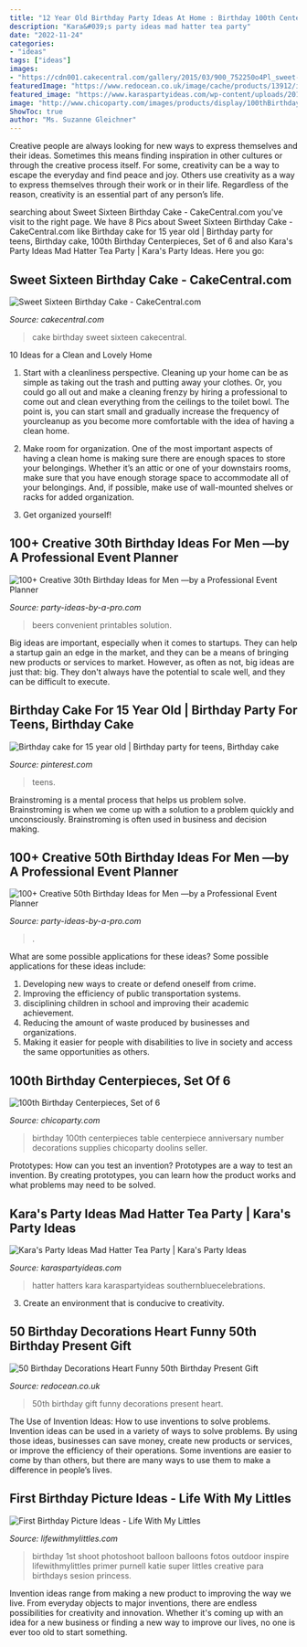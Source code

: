 ```yaml
---
title: "12 Year Old Birthday Party Ideas At Home : Birthday 100th Centerpieces Table Centerpiece Anniversary Number Decorations Supplies Chicoparty Doolins Seller"
description: "Kara&#039;s party ideas mad hatter tea party"
date: "2022-11-24"
categories:
- "ideas"
tags: ["ideas"]
images:
- "https://cdn001.cakecentral.com/gallery/2015/03/900_752250o4Pl_sweet-sixteen-birthday-cake.jpg"
featuredImage: "https://www.redocean.co.uk/image/cache/products/13912/image07_2000-1500x1500.jpg"
featured_image: "https://www.karaspartyideas.com/wp-content/uploads/2012/05/robynprestonphotography-2012-34_600x900.jpg"
image: "http://www.chicoparty.com/images/products/display/100thBirthdayCenterpiece.jpg"
ShowToc: true
author: "Ms. Suzanne Gleichner"
---
```



Creative people are always looking for new ways to express themselves and their ideas. Sometimes this means finding inspiration in other cultures or through the creative process itself. For some, creativity can be a way to escape the everyday and find peace and joy. Others use creativity as a way to express themselves through their work or in their life. Regardless of the reason, creativity is an essential part of any person’s life.

	

		
searching about Sweet Sixteen Birthday Cake - CakeCentral.com you've visit to the right page. We have 8 Pics about Sweet Sixteen Birthday Cake - CakeCentral.com like Birthday cake for 15 year old | Birthday party for teens, Birthday cake, 100th Birthday Centerpieces, Set of 6 and also Kara&#039;s Party Ideas Mad Hatter Tea Party | Kara&#039;s Party Ideas. Here you go:
		
    
## Sweet Sixteen Birthday Cake - CakeCentral.com

<img loading=lazy src="https://cdn001.cakecentral.com/gallery/2015/03/900_752250o4Pl_sweet-sixteen-birthday-cake.jpg" onerror="this.onerror=null;this.src='https://tse2.mm.bing.net/th?id=OIP.ZVeoRLUeNvxjCC4KpW3X6AHaJ4&amp;pid=15.1';" alt="Sweet Sixteen Birthday Cake - CakeCentral.com">

_Source: cakecentral.com_

>cake birthday sweet sixteen cakecentral. 

	

10 Ideas for a Clean and Lovely Home
1. Start with a cleanliness perspective. Cleaning up your home can be as simple as taking out the trash and putting away your clothes. Or, you could go all out and make a cleaning frenzy by hiring a professional to come out and clean everything from the ceilings to the toilet bowl. The point is, you can start small and gradually increase the frequency of yourcleanup as you become more comfortable with the idea of having a clean home.
2. Make room for organization. One of the most important aspects of having a clean home is making sure there are enough spaces to store your belongings. Whether it’s an attic or one of your downstairs rooms, make sure that you have enough storage space to accommodate all of your belongings. And, if possible, make use of wall-mounted shelves or racks for added organization.

3. Get organized yourself!

    
## 100+ Creative 30th Birthday Ideas For Men —by A Professional Event Planner

<img loading=lazy src="https://www.party-ideas-by-a-pro.com/image-files/30men35a.jpg" onerror="this.onerror=null;this.src='https://tse4.mm.bing.net/th?id=OIP.ZtTKw8J28OiLUIePeX3JfwHaFU&amp;pid=15.1';" alt="100+ Creative 30th Birthday Ideas for Men —by a Professional Event Planner">

_Source: party-ideas-by-a-pro.com_

>beers convenient printables solution. 

	

Big ideas are important, especially when it comes to startups. They can help a startup gain an edge in the market, and they can be a means of bringing new products or services to market. However, as often as not, big ideas are just that: big. They don't always have the potential to scale well, and they can be difficult to execute.

    
## Birthday Cake For 15 Year Old | Birthday Party For Teens, Birthday Cake

<img loading=lazy src="https://i.pinimg.com/736x/de/63/ea/de63ea39b25d90354038e15250d9844a.jpg" onerror="this.onerror=null;this.src='https://tse2.mm.bing.net/th?id=OIP.VvheqF7JJlLBn2jXhWibAAHaJ3&amp;pid=15.1';" alt="Birthday cake for 15 year old | Birthday party for teens, Birthday cake">

_Source: pinterest.com_

>teens. 

	

Brainstroming is a mental process that helps us problem solve. Brainstroming is when we come up with a solution to a problem quickly and unconsciously. Brainstroming is often used in business and decision making.

    
## 100+ Creative 50th Birthday Ideas For Men —by A Professional Event Planner

<img loading=lazy src="https://www.party-ideas-by-a-pro.com/image-files/50men37d2.jpg" onerror="this.onerror=null;this.src='https://tse1.mm.bing.net/th?id=OIP.gkDjijNTg1IUl0T5-GqRIAHaE8&amp;pid=15.1';" alt="100+ Creative 50th Birthday Ideas for Men —by a Professional Event Planner">

_Source: party-ideas-by-a-pro.com_

>. 

	

What are some possible applications for these ideas?
Some possible applications for these ideas include: 
1. Developing new ways to create or defend oneself from crime. 
2. Improving the efficiency of public transportation systems. 
3. disciplining children in school and improving their academic achievement. 
4. Reducing the amount of waste produced by businesses and organizations. 
5. Making it easier for people with disabilities to live in society and access the same opportunities as others.

    
## 100th Birthday Centerpieces, Set Of 6

<img loading=lazy src="http://www.chicoparty.com/images/products/display/100thBirthdayCenterpiece.jpg" onerror="this.onerror=null;this.src='https://tse3.mm.bing.net/th?id=OIP.n-SO6q43L0P6lxeeBJC_iwHaJ5&amp;pid=15.1';" alt="100th Birthday Centerpieces, Set of 6">

_Source: chicoparty.com_

>birthday 100th centerpieces table centerpiece anniversary number decorations supplies chicoparty doolins seller. 

	

Prototypes: How can you test an invention?
Prototypes are a way to test an invention. By creating prototypes, you can learn how the product works and what problems may need to be solved.

    
## Kara&#039;s Party Ideas Mad Hatter Tea Party | Kara&#039;s Party Ideas

<img loading=lazy src="https://www.karaspartyideas.com/wp-content/uploads/2012/05/robynprestonphotography-2012-34_600x900.jpg" onerror="this.onerror=null;this.src='https://tse4.mm.bing.net/th?id=OIP.U886wz1iauuIY5ZeH4CE8wHaLH&amp;pid=15.1';" alt="Kara&#039;s Party Ideas Mad Hatter Tea Party | Kara&#039;s Party Ideas">

_Source: karaspartyideas.com_

>hatter hatters kara karaspartyideas southernbluecelebrations. 

	

3. Create an environment that is conducive to creativity.

    
## 50 Birthday Decorations Heart Funny 50th Birthday Present Gift

<img loading=lazy src="https://www.redocean.co.uk/image/cache/products/13912/image07_2000-1500x1500.jpg" onerror="this.onerror=null;this.src='https://tse2.mm.bing.net/th?id=OIP.7PEaulD6aqEMKQJCYfy-6QHaHa&amp;pid=15.1';" alt="50 Birthday Decorations Heart Funny 50th Birthday Present Gift">

_Source: redocean.co.uk_

>50th birthday gift funny decorations present heart. 

	

The Use of Invention Ideas: How to use inventions to solve problems.
Invention ideas can be used in a variety of ways to solve problems. By using those ideas, businesses can save money, create new products or services, or improve the efficiency of their operations. Some inventions are easier to come by than others, but there are many ways to use them to make a difference in people’s lives.

    
## First Birthday Picture Ideas - Life With My Littles

<img loading=lazy src="https://farm6.staticflickr.com/5751/20748202635_e307e2bc76_c.jpg" onerror="this.onerror=null;this.src='https://tse1.mm.bing.net/th?id=OIP.wgC1QXDud-uY5_nhsbYSVgHaLG&amp;pid=15.1';" alt="First Birthday Picture Ideas - Life With My Littles">

_Source: lifewithmylittles.com_

>birthday 1st shoot photoshoot balloon balloons fotos outdoor inspire lifewithmylittles primer purnell katie super littles creative para birthdays sesion princess. 

	

Invention ideas range from making a new product to improving the way we live. From everyday objects to major inventions, there are endless possibilities for creativity and innovation. Whether it's coming up with an idea for a new business or finding a new way to improve our lives, no one is ever too old to start something.

